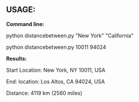 USAGE:
------

**Command line:**

python distancebetween.py "New York" "California"

python distancebetween.py 10011 94024


**Results:**

Start Location: New York, NY 10011, USA

End: location: Los Altos, CA 94024, USA

Distance: 4119 km (2560 miles)

